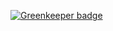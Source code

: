 

[![Greenkeeper badge](https://badges.greenkeeper.io/kumavis/remote-merkle-patricia-tree.svg)](https://greenkeeper.io/)